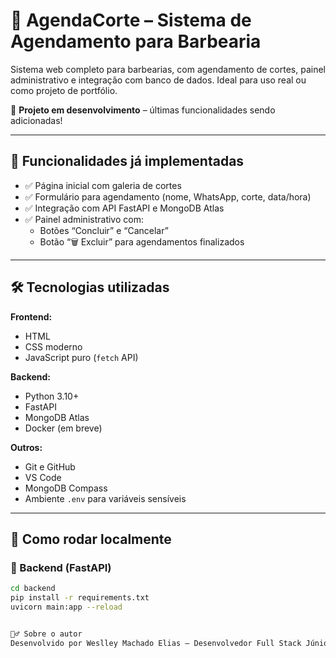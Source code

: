# 💈 AgendaCorte – Sistema de Agendamento para Barbearia

Sistema web completo para barbearias, com agendamento de cortes, painel administrativo e integração com banco de dados. Ideal para uso real ou como projeto de portfólio.

🚧 **Projeto em desenvolvimento** – últimas funcionalidades sendo adicionadas!

---

## 🎯 Funcionalidades já implementadas

- ✅ Página inicial com galeria de cortes
- ✅ Formulário para agendamento (nome, WhatsApp, corte, data/hora)
- ✅ Integração com API FastAPI e MongoDB Atlas
- ✅ Painel administrativo com:
  - Botões “Concluir” e “Cancelar”
  - Botão “🗑️ Excluir” para agendamentos finalizados

---

## 🛠️ Tecnologias utilizadas

**Frontend:**

- HTML
- CSS moderno
- JavaScript puro (`fetch` API)

**Backend:**

- Python 3.10+
- FastAPI
- MongoDB Atlas
- Docker (em breve)

**Outros:**

- Git e GitHub
- VS Code
- MongoDB Compass
- Ambiente `.env` para variáveis sensíveis

---

## 🧪 Como rodar localmente

### 🔹 Backend (FastAPI)

```bash
cd backend
pip install -r requirements.txt
uvicorn main:app --reload


🙋‍♂️ Sobre o autor
Desenvolvido por Weslley Machado Elias – Desenvolvedor Full Stack Júnior
```
